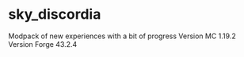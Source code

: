 # sky_discordia

Modpack of new experiences with a bit of progress
Version MC 1.19.2
Version Forge 43.2.4
